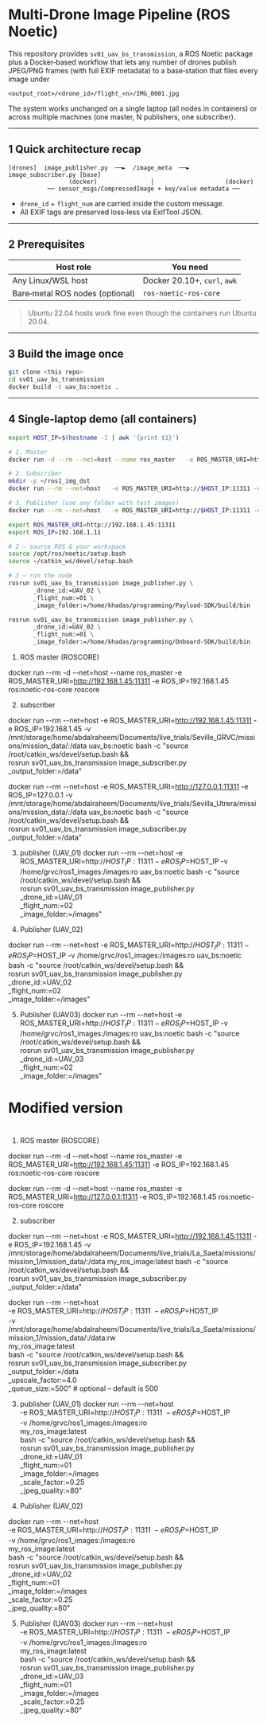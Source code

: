 # Multi‑Drone Image Pipeline (ROS Noetic)

This repository provides `sv01_uav_bs_transmission`, a ROS Noetic package plus a
Docker‑based workflow that lets any number of drones publish JPEG/PNG frames
(with full EXIF metadata) to a base‑station that files every image under

```
<output_root>/<drone_id>/flight_<n>/IMG_0001.jpg
```

The system works unchanged on a single laptop (all nodes in containers) or
across multiple machines (one master, N publishers, one subscriber).

---

## 1 Quick architecture recap

```
[drones]  image_publisher.py  ──►  /image_meta  ──►  image_subscriber.py [base]
                 (docker)               │                    (docker)
           ── sensor_msgs/CompressedImage + key/value metadata ──
```

* `drone_id` + `flight_num` are carried inside the custom message.
* All EXIF tags are preserved loss‑less via ExifTool JSON.

---

## 2  Prerequisites

| Host role | You need                     |
|-----------|------------------------------|
| Any Linux/WSL host | Docker 20.10+, `curl`, `awk` |
| Bare‑metal ROS nodes (optional) | `ros-noetic-ros-core`        |

> Ubuntu 22.04 hosts work fine even though the containers run Ubuntu 20.04.

---

## 3  Build the image once

```bash
git clone <this repo>
cd sv01_uav_bs_transmission
docker build -t uav_bs:noetic .
```

---

## 4  Single‑laptop demo (all containers)

```bash
export HOST_IP=$(hostname -I | awk '{print $1}')

# 1. Master
docker run -d --rm --net=host --name ros_master   -e ROS_MASTER_URI=http://$HOST_IP:11311 -e ROS_IP=$HOST_IP   ros:noetic-ros-core roscore

# 2. Subscriber
mkdir -p ~/ros1_img_dst
docker run --rm --net=host   -e ROS_MASTER_URI=http://$HOST_IP:11311 -e ROS_IP=$HOST_IP   -v ~/ros1_img_dst:/data   uav_bs:noetic   bash -c "source /root/catkin_ws/devel/setup.bash &&            rosrun sv01_uav_bs_transmission image_subscriber.py _output_folder:=/data"

# 3. Publisher (use any folder with test images)
docker run --rm --net=host   -e ROS_MASTER_URI=http://$HOST_IP:11311 -e ROS_IP=$HOST_IP   -v ~/test_images:/root/catkin_ws/images:ro   uav_bs:noetic   bash -c "source /root/catkin_ws/devel/setup.bash &&            rosrun sv01_uav_bs_transmission image_publisher.py            _drone_id:=UAV_01 _flight_num:=1"
```



```bash
export ROS_MASTER_URI=http://192.168.1.45:11311       
export ROS_IP=192.168.1.11                            
```

```bash
# 2 – source ROS & your workspace
source /opt/ros/noetic/setup.bash
source ~/catkin_ws/devel/setup.bash
```

```bash
# 3 – run the node
rosrun sv01_uav_bs_transmission image_publisher.py \
       _drone_id:=UAV_02 \
       _flight_num:=01 \
       _image_folder:=/home/khadas/programming/Payload-SDK/build/bin
```

```bash
rosrun sv01_uav_bs_transmission image_publisher.py \
       _drone_id:=UAV_02 \
       _flight_num:=01 \
       _image_folder:=/home/khadas/programming/Onboard-SDK/build/bin
```



1. ROS master (ROSCORE)

docker run --rm -d --net=host --name ros_master   -e ROS_MASTER_URI=http://192.168.1.45:11311   -e ROS_IP=192.168.1.45   ros:noetic-ros-core   roscore

2. subscriber

docker run --rm --net=host   -e ROS_MASTER_URI=http://192.168.1.45:11311   -e ROS_IP=192.168.1.45   -v /mnt/storage/home/abdalraheem/Documents/live_trials/Seville_GRVC/missions/mission_data/:/data   uav_bs:noetic   bash -c "source /root/catkin_ws/devel/setup.bash && \
           rosrun sv01_uav_bs_transmission image_subscriber.py _output_folder:=/data"

docker run --rm --net=host   -e ROS_MASTER_URI=http://127.0.0.1:11311   -e ROS_IP=127.0.0.1   -v /mnt/storage/home/abdalraheem/Documents/live_trials/Sevilla_Utrera/missions/mission_data/:/data   uav_bs:noetic   bash -c "source /root/catkin_ws/devel/setup.bash && \
           rosrun sv01_uav_bs_transmission image_subscriber.py _output_folder:=/data"

3. publisher (UAV_01)
docker run --rm --net=host   -e ROS_MASTER_URI=http://$HOST_IP:11311   -e ROS_IP=$HOST_IP   -v /home/grvc/ros1_images:/images:ro   uav_bs:noetic   bash -c "source /root/catkin_ws/devel/setup.bash && \
rosrun sv01_uav_bs_transmission image_publisher.py \
_drone_id:=UAV_01 \
_flight_num:=02 \
_image_folder:=/images"

4. Publisher (UAV_02)

docker run --rm --net=host   -e ROS_MASTER_URI=http://$HOST_IP:11311   -e ROS_IP=$HOST_IP   -v /home/grvc/ros1_images:/images:ro   uav_bs:noetic   bash -c "source /root/catkin_ws/devel/setup.bash && \
rosrun sv01_uav_bs_transmission image_publisher.py \
_drone_id:=UAV_02 \
_flight_num:=02 \
_image_folder:=/images"

5. Publisher (UAV03)
docker run --rm --net=host   -e ROS_MASTER_URI=http://$HOST_IP:11311   -e ROS_IP=$HOST_IP   -v /home/grvc/ros1_images:/images:ro   uav_bs:noetic   bash -c "source /root/catkin_ws/devel/setup.bash && \
rosrun sv01_uav_bs_transmission image_publisher.py \
_drone_id:=UAV_03 \
_flight_num:=02 \
_image_folder:=/images"

# #############################################################################
# Modified version
# #############################################################################
1. ROS master (ROSCORE)

docker run --rm -d --net=host --name ros_master   -e ROS_MASTER_URI=http://192.168.1.45:11311   -e ROS_IP=192.168.1.45   ros:noetic-ros-core   roscore

docker run --rm -d --net=host --name ros_master   -e ROS_MASTER_URI=http://127.0.0.1:11311   -e ROS_IP=192.168.1.45   ros:noetic-ros-core   roscore


2. subscriber

docker run --rm --net=host   -e ROS_MASTER_URI=http://192.168.1.45:11311   -e ROS_IP=192.168.1.45   -v /mnt/storage/home/abdalraheem/Documents/live_trials/La_Saeta/missions/mission_1/mission_data/:/data   my_ros_image:latest   bash -c "source /root/catkin_ws/devel/setup.bash && \
           rosrun sv01_uav_bs_transmission image_subscriber.py _output_folder:=/data"

docker run --rm --net=host \
  -e ROS_MASTER_URI=http://$HOST_IP:11311 \
  -e ROS_IP=$HOST_IP \
  -v /mnt/storage/home/abdalraheem/Documents/live_trials/La_Saeta/missions/mission_1/mission_data/:/data:rw \
  my_ros_image:latest \
  bash -c "source /root/catkin_ws/devel/setup.bash && \
           rosrun sv01_uav_bs_transmission image_subscriber.py \
             _output_folder:=/data \
             _upscale_factor:=4.0   \
             _queue_size:=500"   # optional – default is 500


3. publisher (UAV_01)
docker run --rm --net=host \
  -e ROS_MASTER_URI=http://$HOST_IP:11311 \
  -e ROS_IP=$HOST_IP \
  -v /home/grvc/ros1_images:/images:ro \
  my_ros_image:latest \
  bash -c "source /root/catkin_ws/devel/setup.bash && \
           rosrun sv01_uav_bs_transmission image_publisher.py \
             _drone_id:=UAV_01 \
             _flight_num:=01 \
             _image_folder:=/images \
             _scale_factor:=0.25 \
             _jpeg_quality:=80"

4. Publisher (UAV_02)

docker run --rm --net=host \
  -e ROS_MASTER_URI=http://$HOST_IP:11311 \
  -e ROS_IP=$HOST_IP \
  -v /home/grvc/ros1_images:/images:ro \
  my_ros_image:latest \
  bash -c "source /root/catkin_ws/devel/setup.bash && \
           rosrun sv01_uav_bs_transmission image_publisher.py \
             _drone_id:=UAV_02 \
             _flight_num:=01 \
             _image_folder:=/images \
             _scale_factor:=0.25 \
             _jpeg_quality:=80"

5. Publisher (UAV03)
docker run --rm --net=host \
  -e ROS_MASTER_URI=http://$HOST_IP:11311 \
  -e ROS_IP=$HOST_IP \
  -v /home/grvc/ros1_images:/images:ro \
  my_ros_image:latest \
  bash -c "source /root/catkin_ws/devel/setup.bash && \
           rosrun sv01_uav_bs_transmission image_publisher.py \
             _drone_id:=UAV_03 \
             _flight_num:=01 \
             _image_folder:=/images \
             _scale_factor:=0.25 \
             _jpeg_quality:=80"

